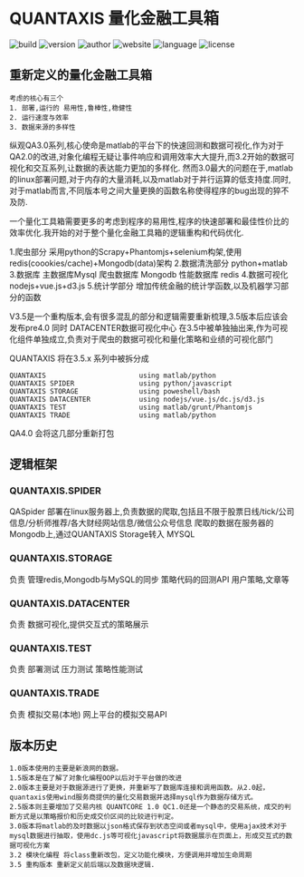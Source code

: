 # QUANTAXIS 量化金融工具箱


![build](https://img.shields.io/badge/Build-passing-green.svg)
![version](https://img.shields.io/badge/Version-%203.5.0%20alpha-orange.svg)
![author](https://img.shields.io/badge/Powered%20by-%20%20yutiansut-red.svg)
![website](https://img.shields.io/badge/Website-%20www.yutiansut.com-grey.svg)
![language](https://img.shields.io/badge/%20%20%20Language%20%20%20-%20%20%20Matlab%2FPython%2FJS%20%20-lightgrey.svg)
![license](https://img.shields.io/badge/License-%20MIT-brightgreen.svg)
 


## 重新定义的量化金融工具箱

```
考虑的核心有三个
1. 部署,运行的 易用性,鲁棒性,稳健性
2. 运行速度与效率
3. 数据来源的多样性
```

纵观QA3.0系列,核心使命是matlab的平台下的快速回测和数据可视化,作为对于QA2.0的改进,对象化编程无疑让事件响应和调用效率大大提升,而3.2开始的数据可视化和交互系列,让数据的表达能力更加的多样化.
然而3.0最大的问题在于,matlab的linux部署问题,对于内存的大量消耗,以及matlab对于并行运算的低支持度.同时,对于matlab而言,不同版本号之间大量更换的函数名称使得程序的bug出现的猝不及防.

一个量化工具箱需要更多的考虑到程序的易用性,程序的快速部署和最佳性价比的效率优化.我开始的对于整个量化金融工具箱的逻辑重构和代码优化.

1.爬虫部分 采用python的Scrapy+Phantomjs+selenium构架,使用redis(coookies/cache)+Mongodb(data)架构
2.数据清洗部分 python+matlab
3.数据库 主数据库Mysql  爬虫数据库 Mongodb  性能数据库  redis
4.数据可视化  nodejs+vue.js+d3.js
5.统计学部分  增加传统金融的统计学函数,以及机器学习部分的函数

V3.5是一个重构版本,会有很多混乱的部分和逻辑需要重新梳理,3.5版本后应该会发布pre4.0
同时 DATACENTER数据可视化中心 在3.5中被单独抽出来,作为可视化组件单独成立,负责对于爬虫的数据可视化和量化策略和业绩的可视化部门


QUANTAXIS 将在3.5.x 系列中被拆分成
```
QUANTAXIS                       using matlab/python
QUANTAXIS SPIDER                using python/javascript
QUANTAXIS STORAGE               using poweshell/bash
QUANTAXIS DATACENTER            using nodejs/vue.js/dc.js/d3.js
QUANTAXIS TEST                  using matlab/grunt/Phantomjs
QUANTAXIS TRADE                 using matlab/python
```
QA4.0 会将这几部分重新打包


## 逻辑框架

### QUANTAXIS.SPIDER
QASpider 部署在linux服务器上,负责数据的爬取,包括且不限于股票日线/tick/公司信息/分析师推荐/各大财经网站信息/微信公众号信息
爬取的数据在服务器的Mongodb上,通过QUANTAXIS Storage转入 MYSQL
### QUANTAXIS.STORAGE
负责  管理redis,Mongodb与MySQL的同步
      策略代码的回测API
      用户策略,文章等
### QUANTAXIS.DATACENTER
负责  数据可视化,提供交互式的策略展示

### QUANTAXIS.TEST
负责  部署测试
      压力测试
      策略性能测试
### QUANTAXIS.TRADE
负责  模拟交易(本地)
      网上平台的模拟交易API


## 版本历史
```
1.0版本使用的主要是新浪网的数据。
1.5版本是在了解了对象化编程OOP以后对于平台做的改进 
2.0版本主要是对于数据源进行了更换，并重新写了数据库连接和调用函数。从2.0起，quantaxis使用wind服务商提供的量化交易数据并选择mysql作为数据存储方式。 
2.5版本则主要增加了交易内核 QUANTCORE 1.0 QC1.0还是一个静态的交易系统，成交的判断方式是以策略报价和历史成交价区间的比较进行判定。 
3.0版本将matlab的及时数据以json格式保存到状态空间或者mysql中，使用ajax技术对于mysql数据进行抽取，使用dc.js等可视化javascript将数据展示在页面上，形成交互式的数据可视化方案 
3.2 模块化编程 将class重新改包，定义功能化模块，方便调用并增加生命周期
3.5 重构版本 重新定义前后端以及数据块逻辑.
```